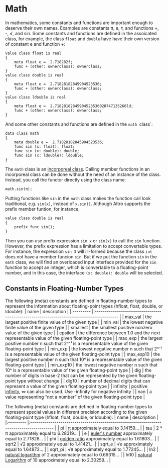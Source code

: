 # Math

In mathematics, some constants and functions are important enough to deserve their own names. Examples are constants π, e, τ, and functions +, -, √, and sin. Some constants and functions are defined in the assoicated class, for example, the class `float` and `double` have have their own version of constant e and function +:
```altro
value class float is real
{
    meta float e =  2.718282f;
    func + (other: ownerclass): ownerclass; 
}
value class double is real
{
    meta float e =  2.71828182845904523536;
    func + (other: ownerclass): ownerclass; 
}
value class ldouble is real
{
    meta float e =  2.71828182845904523536028747135266ld;
    func + (other: ownerclass): ownerclass; 
}
```
And some other constants and functions are defined in the `math `class`:
```altro
data class math
{
    meta double e =  2.71828182845904523536;
    func sin (x: float): float;
    func sin (x: double): double;
    func sin (x: ldouble): ldouble;
}
```
The `math` class is an [incorporeal class](IncorporealClass.md). Calling member functions in an incorporeal class can be done without the need of an instance of the class. Instead, you call the functor directly using the class name:
```altro
math.sin(π);
```
Putting functions like `sin` in the `math` class makes the function call look traditional, e.g. `sin(x)`, instead of `x.sin()`. Although Altro supports the prefix member funtion, for instance,
```altro
value class double is real
{
    prefix func sin();
}
```
Then you can use prefix expression `sin x` or `sin(x)` to call the `sin` function. However, the prefix expression has a limitation to accept convertable types. For instance, the expression `sin 3` will ill-formed because the class `int` does not have a member funcion `sin`. But if we put the function `sin` in the `math` class, we will find an overloaded input interface provided for the `sin` function to accept an integer, which is convertable to a floating-point number, and in this case, the interface `(x: double): double` will be selected.

## Constants in Floating-Number Types 

The following (meta) constants are defined in floating-number types to represent the information about floating-point types (hfloat, float, double, or ldouble):
| name      | description                                                                               |
|:--------- |:----------------------------------------------------------------------------------------- |
| max_val   | the largest positive finite value of the given type |
| min_val   | the lowest negative finite value of the given type  |
| smallest  | the smallest positive nonzero value of the given type |
| epsilon   | the difference between 1.0 and the next representable value of the given floating-point type |
| max_exp   | the largest positive number n such that 2ⁿ⁻¹ is a representable value of the given floating-point type |
| min_exp   | the lowest negative number n such that 2ⁿ⁻¹ is a representable value of the given floating-point type |
| max_exp10 | the largest positive number n such that 10ⁿ is a representable value of the given floating-point type |
| min_exp10 | the lowest negative number n such that 10ⁿ is a representable value of the given floating-point type |
| dig       | the number of digits in base-2 that can be represented by the given floating-point type without change |
| dig10     | number of decimal digits that can represent a value of the given floating-point type |
| infinity  | positive [infinity](https://en.wikipedia.org/wiki/Infinity), ∞ can also be used. Use -infinity for negative infinity |
| nan       | a value representing “not a number” of the given floating-point type |

The following (meta) constants are defined in floating-number types to represent special values in different precision according to the given floating-point type (hfloat, float, double, or ldouble):
| name      | description                                                                               |
|:--------- |:----------------------------------------------------------------------------------------- |
| pi        | [π](https://en.wikipedia.org/wiki/Pi) approximately equal to 3.14159... |
| tau       | 2 * π approximately equal to 6.28319... |
| e         | [euler's number](https://en.wikipedia.org/wiki/E_(mathematical_constant)) approximately equal to 2.71828... |
| phi       | [golden ratio](https://en.wikipedia.org/wiki/Golden_ratio) approximately equal to 1.61803... |
| sqrt2     | √2 approximately equal to 1.41421... |
| sqrt_e    | √e approximately equal to 1.64872... |
| sqrt_pi   | √π approximately equal to 1.77245... |
| ln2       | [natural logarithm](https://en.wikipedia.org/wiki/Natural_logarithm) of 2 approximately equal to 0.69315... |
| ln10      | [natural Logarithm](https://en.wikipedia.org/wiki/Natural_logarithm) of 10 approximately equal to 2.30259... |

